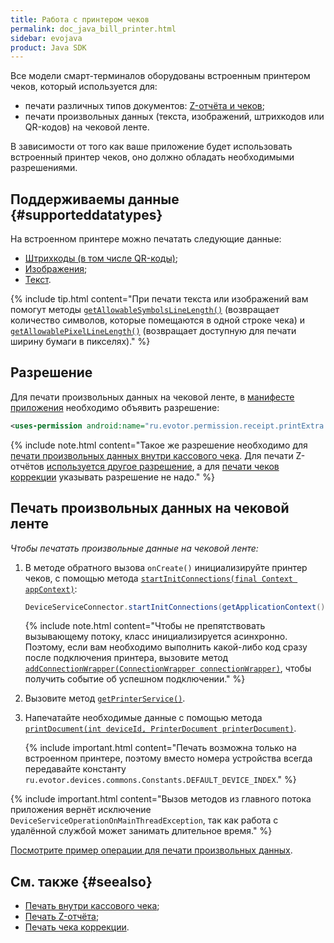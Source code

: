 ```yaml
---
title: Работа с принтером чеков
permalink: doc_java_bill_printer.html
sidebar: evojava
product: Java SDK
---
```


Все модели смарт-терминалов оборудованы встроенным принтером чеков, который используется для:

* печати различных типов документов: [Z-отчёта и чеков](./doc_java_bill_printer.html#seealso);
* печати произвольных данных (текста, изображений, штрихкодов или QR-кодов) на чековой ленте.

В зависимости от того как ваше приложение будет использовать встроенный принтер чеков, оно должно обладать необходимыми разрешениями.

## Поддерживаемы данные {#supporteddatatypes}

На встроенном принтере можно печатать следующие данные:

* [Штрихкоды (в том числе QR-коды)](./integration-library/ru/evotor/devices/commons/printer/printable/PrintableBarcode.BarcodeType.html);
* [Изображения](./integration-library/ru/evotor/devices/commons/printer/printable/PrintableImage.html);
* [Текст](./integration-library/ru/evotor/devices/commons/printer/printable/PrintableText.html).

{% include tip.html content="При печати текста или изображений вам помогут методы [`getAllowableSymbolsLineLength()`](./integration-library/ru/evotor/devices/commons/services/PrinterService.html#getAllowableSymbolsLineLength--) (возвращает количество символов, которые помещаются в одной строке чека) и [`getAllowablePixelLineLength()`](./integration-library/ru/evotor/devices/commons/services/PrinterService.html#getAllowablePixelLineLength--) (возвращает доступную для печати ширину бумаги в пикселях)." %}

## Разрешение

Для печати произвольных данных на чековой ленте, в [манифесте приложения](./doc_java_app_manifest.html) необходимо объявить разрешение:

```xml
<uses-permission android:name="ru.evotor.permission.receipt.printExtra.SET" />
```

{% include note.html content="Такое же разрешение необходимо для [печати произвольных данных внутри кассового чека](./doc_java_receipt_print.html). Для печати Z-отчётов [используется другое разрешение](./doc_java_z_report.html), а для [печати чеков коррекции](./doc_java_correction_receipt.html) указывать разрешение не надо." %}

## Печать произвольных данных на чековой ленте

*Чтобы печатать произвольные данные на чековой ленте:*

1. В методе обратного вызова `onCreate()` инициализируйте принтер чеков, с помощью метода [`startInitConnections(final Context appContext)`](./integration-library/ru/evotor/devices/commons/DeviceServiceConnector.html#startInitConnections--):

   ```java
   DeviceServiceConnector.startInitConnections(getApplicationContext());
   ```

   {% include note.html content="Чтобы не препятствовать вызывающему потоку, класс инициализируется асинхронно. Поэтому, если вам необходимо выполнить какой-либо код сразу после подключения принтера, вызовите метод [`addConnectionWrapper(ConnectionWrapper connectionWrapper)`](.//integration-library/ru/evotor/devices/commons/DeviceServiceConnector.html#addConnectionWrapper--), чтобы получить событие об успешном подключении." %}

2. Вызовите метод [`getPrinterService()`](./integration-library/ru/evotor/devices/commons/DeviceServiceConnector.html#getPrinterService--).
3. Напечатайте необходимые данные с помощью метода [`printDocument(int deviceId, PrinterDocument printerDocument)`](./integration-library/ru/evotor/devices/commons/services/PrinterService.html#printDocument--).

   {% include important.html content="Печать возможна только на встроенном принтере, поэтому вместо номера устройства всегда передавайте константу `ru.evotor.devices.commons.Constants.DEFAULT_DEVICE_INDEX`." %}

{% include important.html content="Вызов методов из главного потока приложения вернёт исключение `DeviceServiceOperationOnMainThreadException`, так как работа с удалённой службой может занимать длительное время." %}

[Посмотрите пример операции для печати произвольных данных](https://github.com/evotor/evotor-api-example/blob/master/app/src/main/java/ru/qualitylab/evotor/evotortest6/PrintActivity.java).

## См. также {#seealso}

* [Печать внутри кассового чека](./doc_java_receipt_print.html);
* [Печать Z-отчёта](./doc_java_z_report.html);
* [Печать чека коррекции](./doc_java_correction_receipt.html).
